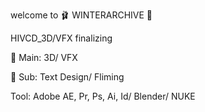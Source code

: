  welcome to 🩰 WINTERARCHIVE 🎀
 
 HIVCD_3D/VFX finalizing
 
🪽 Main: 3D/ VFX

🪽 Sub: Text Design/ Fliming

Tool: Adobe AE, Pr, Ps, Ai, Id/ Blender/ NUKE

<!---
bangwoolprotecter/bangwoolprotecter is a ✨ special ✨ repository because its `README.md` (this file) appears on your GitHub profile.
You can click the Preview link to take a look at your changes.
--->
